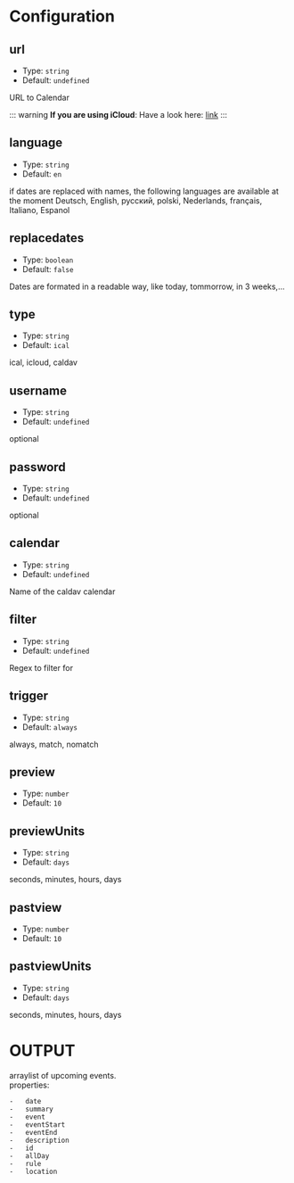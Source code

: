 # Configuration

## url

- Type: `string`
- Default: `undefined`

URL to Calendar

::: warning
**If you are using iCloud**: Have a look here: [link](https://naimo84.github.io/kalender-events/guide/icloudsecure.html)
:::


## language

- Type: `string`
- Default: `en`

if dates are replaced with names, the following languages are available at the moment Deutsch, English, русский, polski, Nederlands, français, Italiano, Espanol

## replacedates

- Type: `boolean`
- Default: `false`

Dates are formated in a readable way, like today, tommorrow, in 3 weeks,...

## type

- Type: `string`
- Default: `ical`

ical, icloud, caldav
## username

- Type: `string`
- Default: `undefined`

optional
## password

- Type: `string`
- Default: `undefined`

optional
## calendar

- Type: `string`
- Default: `undefined`

Name of the caldav calendar
## filter

- Type: `string`
- Default: `undefined`

Regex to filter for
## trigger

- Type: `string`
- Default: `always`

always, match, nomatch
## preview

- Type: `number`
- Default: `10`
## previewUnits

- Type: `string`
- Default: `days`

seconds, minutes, hours, days
## pastview

- Type: `number`
- Default: `10`

## pastviewUnits

- Type: `string`
- Default: `days`

seconds, minutes, hours, days


# OUTPUT

arraylist of upcoming events.  
properties:

    -   date
    -   summary
    -   event
    -   eventStart
    -   eventEnd
    -   description
    -   id
    -   allDay
    -   rule
    -   location
